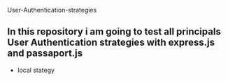 User-Authentication-strategies
## In this repository i am going to test all principals User Authentication strategies with express.js and passaport.js
* local stategy
